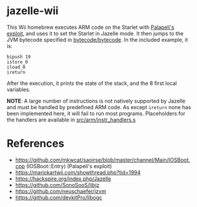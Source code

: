 # jazelle-wii

This Wii homebrew executes ARM code on the Starlet with [Palapeli's exploit](https://github.com/mkwcat/saoirse/blob/master/channel/Main/IOSBoot.cpp#L86), and uses it to set the Starlet in Jazelle mode. It then jumps to the JVM bytecode specified in [bytecode/bytecode](bytecode/bytecode). In the included example, it is: 

```
bipush 19
istore_0
iload_0
ireturn
```

After the execution, it prints the state of the stack, and the 8 first local variables.

**NOTE**: A large number of instructions is not natively supported by Jazelle and must be handled by predefined ARM code. As except ``ireturn`` none has been implemented here, it will fail to run most programs. Placeholders for the handlers are available in [src/arm/instr\_handlers.s](src/arm/instr_handlers.s)

# References
- https://github.com/mkwcat/saoirse/blob/master/channel/Main/IOSBoot.cpp (IOSBoot::Entry) (Palapeli's exploit)
- https://mariokartwii.com/showthread.php?tid=1994
- https://hackspire.org/index.php/Jazelle
- https://github.com/SonoSooS/libjz
- https://github.com/neuschaefer/jzvm
- https://github.com/devkitPro/libogc
